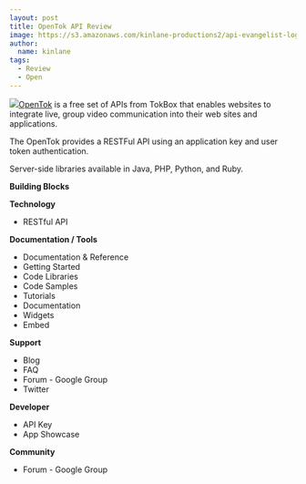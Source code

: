```yaml
---
layout: post
title: OpenTok API Review
image: https://s3.amazonaws.com/kinlane-productions2/api-evangelist-logos/api-evangelist-butterfly-vertical.png
author:
  name: kinlane
tags:
  - Review
  - Open
---
```

[![](http://kinlane-productions2.s3.amazonaws.com/open-tok.jpg)](http://www.tokbox.com/opentok/)[OpenTok](http://www.tokbox.com/opentok/) is a free set of APIs from TokBox that enables websites to integrate live, group video communication into their web sites and applications.

The OpenTok provides a RESTFul API using an application key and user token authentication.

Server-side libraries available in Java, PHP, Python, and Ruby.

**Building Blocks**

**Technology**

*   RESTful API

**Documentation / Tools**

*   Documentation & Reference
*   Getting Started
*   Code Libraries
*   Code Samples
*   Tutorials
*   Documentation
*   Widgets
*   Embed

**Support**

*   Blog
*   FAQ
*   Forum - Google Group
*   Twitter

**Developer**

*   API Key
*   App Showcase

**Community**

*   Forum - Google Group